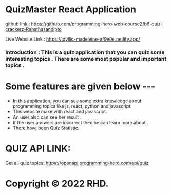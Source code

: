 # QuizMaster React Application
github link : https://github.com/programming-hero-web-course2/b6-quiz-crackerz-Rahathasandipto

Live Website Link : https://idyllic-madeleine-af9e0e.netlify.app/

### Introduction : This is a quiz application that you can quiz some interesting topics . There are some most popular and important topics . 

# Some features are given below --- 
* In this application, you can see some extra knowledge about programming topics like js, react, python and javascript.
* This website make with react and javascript.
* An user also can see her result .
* If the user answers are incorrect then he can learn more about .
* There have been Quiz Statistic. 






# QUIZ API LINK:
Get all quiz topics: https://openapi.programming-hero.com/api/quiz



# Copyright © 2022 RHD.